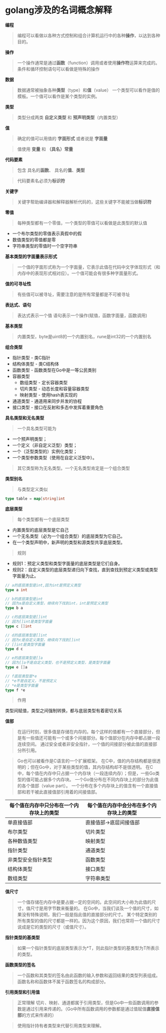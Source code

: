 # golang涉及的名词概念解释

**编程**

> 编程可以看做以各种方式控制和组合计算机运行中的各种**操作**，以达到各种目的。

**操作**

> 一个操作通常是通过**函数**（function）调用或者使用**操作符**运算来完成的。条件和循环控制语句可以看做是特殊的操作

**数据**

> 数据通常被抽象各种**类型**（type）和**值**（value） 一个类型可以看作是值的模板。一个值可以看作是某个类型的实例。

**类型**
> 类型分成两类 **自定义类型** 和 **预声明类型**（内置类型）

**值**
> 确定的值可以用值的 **字面形式** 或者说是 **字面量**

> 值使用 **变量** 和 **（具名）常量**

**代码要素**
> 包含 具名的**函数**、 具名的**值**、**类型**

> 代码要素名必须为**标识符**

**关键字**

> 关键字帮助编译器和解释器解析代码的，这些关键字不能被当做**标识符**

**零值**
> 每种类型都有一个零值，一个类型的零值可以看做是此类型的默认值
+ 一个布尔类型的零值表示真假中的假
+ 数值类型的零值都是零
+ 字符串类型的零值时一个空字符串

**基本类型的字面量表示形式**
> 一个值的字面形式称为一个字面量，它表示此值在代码中文字体现形式（和内存中的表现形式相对应）。一个值可能会有很多种字面量形式。

**值的可寻址性**

> 有些值可以被寻址，需要注意的是所有常量都是不可被寻址

**表达式、语句**
> 表达式表示一个值
> 语句表示一个操作(赋值，函数字面量，函数调用)

**基本类型**
> 内置类型，byte是uint8的一个内置别名，rune是int32的一个内置别名

**组合类型**
+ 指针类型 - 类C指针
+ 结构体类型 - 类C结构体
+ 函数类型 -  函数类型在Go中是一等公民类别
+ 容器类型
    + 数组类型 - 定长容器类型
    + 切片类型 - 动态长度和容量容器类型
    + 映射类型 - 使用hash表实现的
+ 通道类型 - 通道用来同步并发的协程
+ 接口类型 - 接口在反射和多态中发挥着重要角色

**具名类型和无名类型**

> 一个具名类型可能为
+ 一个预声明类型；
+ 一个定义（非自定义泛型）类型；
+ 一个（泛型类型的）实例化类型；
+ 一个类型参数类型（使用在自定义泛型中）。
> 其它类型称为无名类型。一个无名类型肯定是一个组合类型

**类型别名**

> 与类型定义类似

```go
type table = map[string]int
```

**底层类型**
> 每个类型都有一个底层类型
+ 内置类型的底层类型是它自己
+ 一个无名类型（必为一个组合类型）的底层类型为它自己。
+ 在一个类型声明中，新声明的类型和源类型共享底层类型。
> 规则
+ 规则1：预定义类型和类型字面量的底层类型是它们自身。
+ 规则2：自定义类型的底层类型递归向下查找，直到查找到预定义类型或类型字面量为止。
```go
// a的底层类型是int,因为int是预定义类型
type a int 

// b的底层类型是int
// 因为a是自定义类型，继续向下找到int，int是预定义类型
type b a 

// c的底层类型是[]int
// 因为[]int是类型字面量
type c []int

// d的底层类型是[]int
// 因为c是自定义类型，继续向下找到[]int
// []int是类型字面量
type d c

// e的底层类型是[]a
// 因为[]a不是自定义类型，也不是预定义类型，是类型字面量
type e []a

// f底层类型是*e
// *e不是自定义，不是预定义
// *e是类型字面量
type f *e
```
> 作用

类型间赋值，类型之间强制转换，都与底层类型有着密切关系

**值部**
> 在运行时刻，很多值是存储在内存的。每个这样的值都有一个直接部分，但是有一些值还可能有一个或多个间接部分。每个值部分在内存中都占据一段连续空间。 通过安全或者非安全指针，一个值的间接部分被此值的直接部分所引用。

> Go也可以被看作是C语言的一个扩展框架。 在C中，值的内存结构都是很透明的；但在Go中，对于某些类型的值，其内存结构却不是很透明。 在C中，每个值在内存中只占据一个内存块（一段连续内存）；但是，一些Go类型的值可能占据多个内存块。
> 一个Go值分布在不同内存块上的部分为此值的各个值部（value part）。 一个分布在多个内存块上的值含有一个直接值部和若干被此直接值部引用着的间接值部。

|每个值在内存中只分布在一个内存块上的类型|每个值在内存中会分布在多个内存块上的类型|
|-|-|
|单直接值部|直接值部->底层间接值部|
|布尔类型|切片类型|
|各种数值类型|映射类型|
|指针类型|通道类型|
|非类型安全指针类型|函数类型|
|结构体类型|接口类型|
|数组类型|字符串类型|

**值尺寸**
> 一个值存储在内存中是要占据一定的空间的。此空间的大小称为此值的尺寸。值尺寸是用字节数来衡量的。 在Go中，当我们谈及一个值的尺寸，如果没有特殊说明，我们一般是指此值的直接部分的尺寸。 某个特定类别的所有类型的值的尺寸都是一样的。因为这个原因，我们也常将一个值的尺寸说成是它的类型的尺寸（或值尺寸）。

**指针类型的基类型**

> 如果一个指针类型的底层类型表示为*T，则此指针类型的基类型为T所表示的类型。

**函数类型的签名**
> 一个函数和其类型的签名由此函数的输入参数和返回结果的类型列表组成。 函数名称和函数体不属于函数签名的构成部分。

**引用类型和引用值**
> 正常理解 切片、映射、通道都属于引用类型，但是Go中一些函数调用的参数是通过引用来传递的。（Go中所有函数调用的参数都是通过值赋值**直接值部**的方式来传递的）

> 使用指针持有者类型来代替引用类型来理解。

